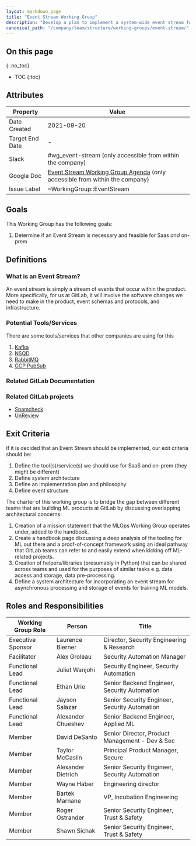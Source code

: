 ```yaml
---
layout: markdown_page
title: "Event Stream Working Group"
description: "Develop a plan to implement a system-wide event stream for GitLab"
canonical_path: "/company/team/structure/working-groups/event-stream/"
---
```


## On this page
{:.no_toc}

- TOC
{:toc}

## Attributes

| Property        | Value           |
|-----------------|-----------------|
| Date Created    | 2021-09-20 |
| Target End Date | - |
| Slack           | #wg_event-stream (only accessible from within the company) |
| Google Doc      | [Event Stream Working Group Agenda]() (only accessible from within the company) |
| Issue Label | ~WorkingGroup::EventStream |

## Goals

This Working Group has the following goals:

 1. Determine if an Event Stream is necessary and feasible for Saas _and_ on-prem

## Definitions

### What is an Event Stream?

An event stream is simply a stream of events that occur within the product. More specifically, for us at GitLab, it will involve the software changes we need to make in the product, event schemas and protocols, and infrastructure.

### Potential Tools/Services
There are some tools/services that other companies are using for this 
  1. [Kafka](https://kafka.apache.org)
  1. [NSQD](https://nsq.io)
  1. [RabbitMQ](https://rabbitmq.com)
  1. [GCP PubSub](https://cloud.google.com/pubsub)

### Related GitLab Documentation


### Related GitLab projects

  - [Spamcheck](https://gitlab.com/gitlab-org/spamcheck)
  - [UnReview](https://about.gitlab.com/handbook/engineering/development/modelops/appliedml/projects/unreview/)

## Exit Criteria 
If it is decided that an Event Stream should be implemented, our exit criteria should be:
 1. Define the tool(s)/service(s) we should use for SaaS and on-prem (they might be different)
 1. Define system architecture
 1. Define an implementation plan and philosophy
 1. Define event structure


The charter of this working group is to bridge the gap between different teams that are building ML products at GitLab by discussing overlapping architectural concerns:

1. Creation of a mission statement that the MLOps Working Group operates under, added to the handbook.
1. Create a handbook page discussing a deep analysis of the tooling for ML out there and a proof-of-concept framework using an ideal pathway that GitLab teams can refer to and easily extend when kicking off ML-related projects.
1. Creation of helpers/libraries (presumably in Python) that can be shared across teams and used for the purposes of similar tasks e.g. data access and storage, data pre-processing.
1. Define a system architecture for incorporating an event stream for asynchronous processing and storage of events for training ML models.

## Roles and Responsibilities

| Working Group Role | Person             | Title                                           |
|--------------------|--------------------|-------------------------------------------------|
| Executive Sponsor  | Laurence Bierner   | Director, Security Engineering & Research       |
| Facilitator        | Alex Groleau       | Security Automation Manager                     |
| Functional Lead    | Juliet Wanjohi     | Security Engineer, Security Automation          |
| Functional Lead    | Ethan Urie         | Senior Backend Engineer, Security Automation    |
| Functional Lead    | Jayson Salazar     | Senior Security Engineer, Security Automation   |
| Functional Lead    | Alexander Chueshev | Senior Backend Engineer, Applied ML             |
| Member             | David DeSanto      | Senior Director, Product Management - Dev & Sec |
| Member             | Taylor McCaslin    | Principal Product Manager, Secure               |
| Member             | Alexander Dietrich | Senior Security Engineer, Security Automation   |
| Member             | Wayne Haber        | Engineering director                            |
| Member             | Bartek Marnane     | VP, Incubation Engineering                      |
| Member             | Roger Ostrander    | Senior Security Engineer, Trust & Safety        |
| Member             | Shawn Sichak       | Senior Security Engineer, Trust & Safety        |
